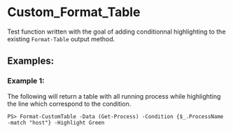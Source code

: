 # Custom_Format_Table
Test function written with the goal of adding conditionnal highlighting to the existing `Format-Table` output method.

## Examples:

### Example 1:
The following will return a table with all running process while highlighting the line which correspond to the condition.
```
PS> Format-CustomTable -Data (Get-Process) -Condition {$_.ProcessName -match "host"} -Highlight Green
```